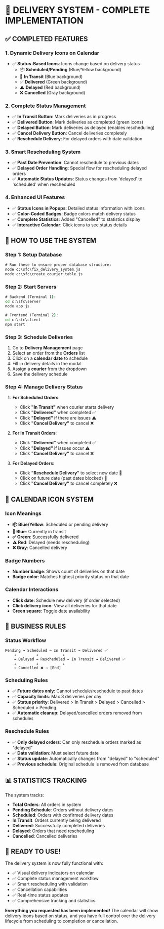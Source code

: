 # 🚚 DELIVERY SYSTEM - COMPLETE IMPLEMENTATION

## ✅ **COMPLETED FEATURES**

### **1. Dynamic Delivery Icons on Calendar**
- ✅ **Status-Based Icons**: Icons change based on delivery status
  - 📦 **Scheduled/Pending** (Blue/Yellow background)
  - 🚚 **In Transit** (Blue background)  
  - ✅ **Delivered** (Green background)
  - ⚠️ **Delayed** (Red background)
  - ❌ **Cancelled** (Gray background)

### **2. Complete Status Management**
- ✅ **In Transit Button**: Mark deliveries as in progress
- ✅ **Delivered Button**: Mark deliveries as completed (green icons)
- ✅ **Delayed Button**: Mark deliveries as delayed (enables rescheduling)
- ✅ **Cancel Delivery Button**: Cancel deliveries completely
- ✅ **Reschedule Delivery**: For delayed orders with date validation

### **3. Smart Rescheduling System**
- ✅ **Past Date Prevention**: Cannot reschedule to previous dates
- ✅ **Delayed Order Handling**: Special flow for rescheduling delayed orders
- ✅ **Automatic Status Updates**: Status changes from 'delayed' to 'scheduled' when rescheduled

### **4. Enhanced UI Features**
- ✅ **Status Icons in Popups**: Detailed status information with icons
- ✅ **Color-Coded Badges**: Badge colors match delivery status
- ✅ **Complete Statistics**: Added "Cancelled" to statistics display
- ✅ **Interactive Calendar**: Click icons to see status details

## 🎯 **HOW TO USE THE SYSTEM**

### **Step 1: Setup Database**
```cmd
# Run these to ensure proper database structure:
node c:\sfc\fix_delivery_system.js
node c:\sfc\create_courier_table.js
```

### **Step 2: Start Servers**
```cmd
# Backend (Terminal 1):
cd c:\sfc\server
node app.js

# Frontend (Terminal 2):
cd c:\sfc\client
npm start
```

### **Step 3: Schedule Deliveries**
1. Go to **Delivery Management** page
2. Select an order from the **Orders** list
3. Click on a **calendar date** to schedule
4. Fill in delivery details in the modal
5. Assign a **courier** from the dropdown
6. Save the delivery schedule

### **Step 4: Manage Delivery Status**
1. **For Scheduled Orders**:
   - Click **"In Transit"** when courier starts delivery
   - Click **"Delivered"** when completed ✅
   - Click **"Delayed"** if there are issues ⚠️
   - Click **"Cancel Delivery"** to cancel ❌

2. **For In Transit Orders**:
   - Click **"Delivered"** when completed ✅
   - Click **"Delayed"** if issues occur ⚠️
   - Click **"Cancel Delivery"** to cancel ❌

3. **For Delayed Orders**:
   - Click **"Reschedule Delivery"** to select new date 📅
   - Click on future date (past dates blocked) 🚫
   - Click **"Cancel Delivery"** to cancel completely ❌

## 📅 **CALENDAR ICON SYSTEM**

### **Icon Meanings**
- **📦 Blue/Yellow**: Scheduled or pending delivery
- **🚚 Blue**: Currently in transit
- **✅ Green**: Successfully delivered
- **⚠️ Red**: Delayed (needs rescheduling)
- **❌ Gray**: Cancelled delivery

### **Badge Numbers**
- **Number badge**: Shows count of deliveries on that date
- **Badge color**: Matches highest priority status on that date

### **Calendar Interactions**
- **Click date**: Schedule new delivery (if order selected)
- **Click delivery icon**: View all deliveries for that date
- **Green square**: Toggle date availability

## 🔧 **BUSINESS RULES**

### **Status Workflow**
```
Pending → Scheduled → In Transit → Delivered ✅
    ↓         ↓           ↓
    → Delayed → Rescheduled → In Transit → Delivered ✅
    ↓         ↓           ↓
    → Cancelled ❌ → [End]
```

### **Scheduling Rules**
- ✅ **Future dates only**: Cannot schedule/reschedule to past dates
- ✅ **Capacity limits**: Max 3 deliveries per day
- ✅ **Status priority**: Delivered > In Transit > Delayed > Cancelled > Scheduled > Pending
- ✅ **Automatic cleanup**: Delayed/cancelled orders removed from schedules

### **Reschedule Rules**
- ✅ **Only delayed orders**: Can only reschedule orders marked as "delayed"
- ✅ **Date validation**: Must select future date
- ✅ **Status update**: Automatically changes from "delayed" to "scheduled"
- ✅ **Previous schedule**: Original schedule is removed from database

## 📊 **STATISTICS TRACKING**

The system tracks:
- **Total Orders**: All orders in system
- **Pending Schedule**: Orders without delivery dates
- **Scheduled**: Orders with confirmed delivery dates  
- **In Transit**: Orders currently being delivered
- **Delivered**: Successfully completed deliveries
- **Delayed**: Orders that need rescheduling
- **Cancelled**: Cancelled deliveries

## 🎉 **READY TO USE!**

The delivery system is now fully functional with:
- ✅ Visual delivery indicators on calendar
- ✅ Complete status management workflow
- ✅ Smart rescheduling with validation
- ✅ Cancellation capabilities
- ✅ Real-time status updates
- ✅ Comprehensive tracking and statistics

**Everything you requested has been implemented!** The calendar will show delivery icons based on status, and you have full control over the delivery lifecycle from scheduling to completion or cancellation.
